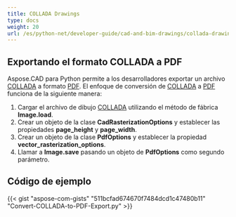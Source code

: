 ```yaml
---
title: COLLADA Drawings
type: docs
weight: 20
url: /es/python-net/developer-guide/cad-and-bim-drawings/collada-drawings/
---
```


## **Exportando el formato COLLADA a PDF**

Aspose.CAD para Python permite a los desarrolladores exportar un archivo [COLLADA](https://docs.fileformat.com/3d/dae/) a formato [PDF](https://docs.fileformat.com/pdf/). El enfoque de conversión de [COLLADA](https://docs.fileformat.com/3d/dae/) a [PDF](https://docs.fileformat.com/pdf/) funciona de la siguiente manera:

1. Cargar el archivo de dibujo [COLLADA](https://docs.fileformat.com/3d/dae/) utilizando el método de fábrica **Image.load**.
1. Crear un objeto de la clase **CadRasterizationOptions** y establecer las propiedades **page_height** y **page_width**.
1. Crear un objeto de la clase **PdfOptions** y establecer la propiedad **vector_rasterization_options**.
1. Llamar a **Image.save** pasando un objeto de **PdfOptions** como segundo parámetro.

## Código de ejemplo

{{< gist "aspose-com-gists" "511bcfad674670f7484dcd1c47480b11" "Convert-COLLADA-to-PDF-Export.py" >}}
